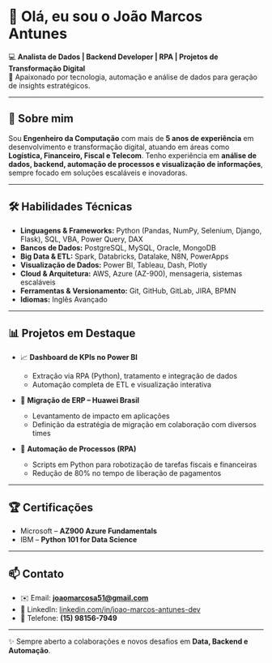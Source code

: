 # 👋 Olá, eu sou o João Marcos Antunes  

💻 **Analista de Dados | Backend Developer | RPA | Projetos de Transformação Digital**  
🚀 Apaixonado por tecnologia, automação e análise de dados para geração de insights estratégicos.  

---

## 📌 Sobre mim  
Sou **Engenheiro da Computação** com mais de **5 anos de experiência** em desenvolvimento e transformação digital, atuando em áreas como **Logística, Financeiro, Fiscal e Telecom**. Tenho experiência em **análise de dados, backend, automação de processos e visualização de informações**, sempre focado em soluções escaláveis e inovadoras.  

---

## 🛠️ Habilidades Técnicas  

- **Linguagens & Frameworks:** Python (Pandas, NumPy, Selenium, Django, Flask), SQL, VBA, Power Query, DAX
- **Bancos de Dados:** PostgreSQL, MySQL, Oracle, MongoDB  
- **Big Data & ETL:** Spark, Databricks, Datalake, N8N, PowerApps  
- **Visualização de Dados:** Power BI, Tableau, Dash, Plotly  
- **Cloud & Arquitetura:** AWS, Azure (AZ-900), mensageria, sistemas escaláveis  
- **Ferramentas & Versionamento:** Git, GitHub, GitLab, JIRA, BPMN  
- **Idiomas:** Inglês Avançado  

---

## 📊 Projetos em Destaque  

- 📈 **Dashboard de KPIs no Power BI**  
  - Extração via RPA (Python), tratamento e integração de dados  
  - Automação completa de ETL e visualização interativa  

- 🔄 **Migração de ERP – Huawei Brasil**  
  - Levantamento de impacto em aplicações  
  - Definição da estratégia de migração em colaboração com diversos times  

- 🤖 **Automação de Processos (RPA)**  
  - Scripts em Python para robotização de tarefas fiscais e financeiras  
  - Redução de 80% no tempo de liberação de pagamentos  

---

## 🏆 Certificações  

- Microsoft – **AZ900 Azure Fundamentals**  
- IBM – **Python 101 for Data Science**  

---

## 📫 Contato  

- ✉️ Email: **joaomarcosa51@gmail.com**  
- 🔗 LinkedIn: [linkedin.com/in/joao-marcos-antunes-dev](https://www.linkedin.com/in/joao-marcos-antunes-dev/)  
- 📱 Telefone: **(15) 98156-7949**  

---

✨ Sempre aberto a colaborações e novos desafios em **Data, Backend e Automação**.  
